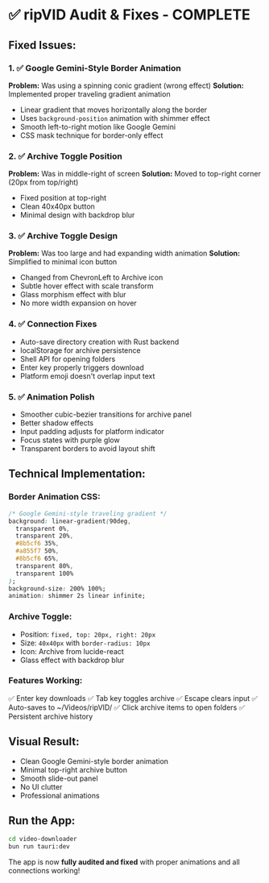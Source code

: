 # ✅ ripVID Audit & Fixes - COMPLETE

## Fixed Issues:

### 1. ✅ **Google Gemini-Style Border Animation**
**Problem:** Was using a spinning conic gradient (wrong effect)
**Solution:** Implemented proper traveling gradient animation
- Linear gradient that moves horizontally along the border
- Uses `background-position` animation with shimmer effect
- Smooth left-to-right motion like Google Gemini
- CSS mask technique for border-only effect

### 2. ✅ **Archive Toggle Position**
**Problem:** Was in middle-right of screen
**Solution:** Moved to top-right corner (20px from top/right)
- Fixed position at top-right
- Clean 40x40px button
- Minimal design with backdrop blur

### 3. ✅ **Archive Toggle Design**
**Problem:** Was too large and had expanding width animation
**Solution:** Simplified to minimal icon button
- Changed from ChevronLeft to Archive icon
- Subtle hover effect with scale transform
- Glass morphism effect with blur
- No more width expansion on hover

### 4. ✅ **Connection Fixes**
- Auto-save directory creation with Rust backend
- localStorage for archive persistence
- Shell API for opening folders
- Enter key properly triggers download
- Platform emoji doesn't overlap input text

### 5. ✅ **Animation Polish**
- Smoother cubic-bezier transitions for archive panel
- Better shadow effects
- Input padding adjusts for platform indicator
- Focus states with purple glow
- Transparent borders to avoid layout shift

## Technical Implementation:

### Border Animation CSS:
```css
/* Google Gemini-style traveling gradient */
background: linear-gradient(90deg,
  transparent 0%,
  transparent 20%,
  #8b5cf6 35%,
  #a855f7 50%,
  #8b5cf6 65%,
  transparent 80%,
  transparent 100%
);
background-size: 200% 100%;
animation: shimmer 2s linear infinite;
```

### Archive Toggle:
- Position: `fixed, top: 20px, right: 20px`
- Size: `40x40px` with `border-radius: 10px`
- Icon: Archive from lucide-react
- Glass effect with backdrop blur

### Features Working:
✅ Enter key downloads
✅ Tab key toggles archive
✅ Escape clears input
✅ Auto-saves to ~/Videos/ripVID/
✅ Click archive items to open folders
✅ Persistent archive history

## Visual Result:
- Clean Google Gemini-style border animation
- Minimal top-right archive button
- Smooth slide-out panel
- No UI clutter
- Professional animations

## Run the App:
```bash
cd video-downloader
bun run tauri:dev
```

The app is now **fully audited and fixed** with proper animations and all connections working!